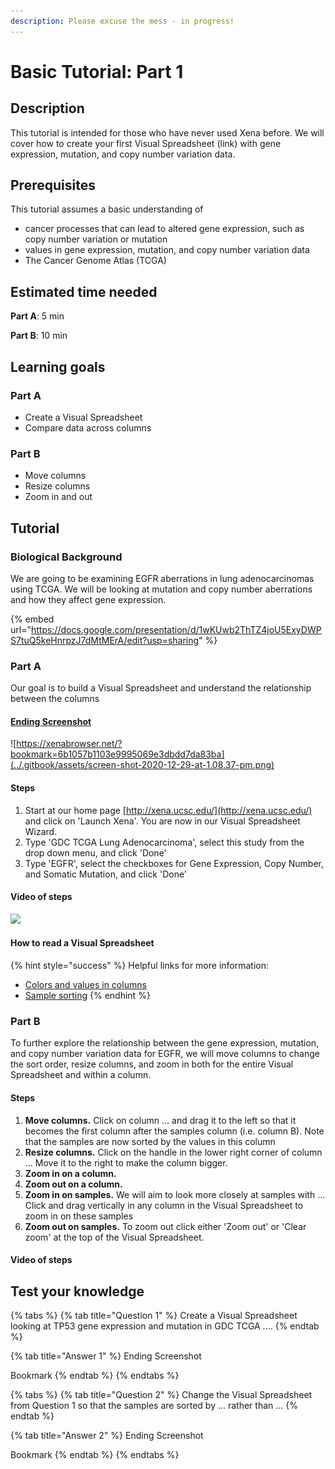 ```yaml
---
description: Please excuse the mess - in progress!
---
```


# Basic Tutorial: Part 1

## Description

This tutorial is intended for those who have never used Xena before. We will cover how to create your first Visual Spreadsheet \(link\) with gene expression, mutation, and copy number variation data.

## Prerequisites

This tutorial assumes a basic understanding of 

* cancer processes that can lead to altered gene expression, such as copy number variation or mutation
* values in gene expression, mutation, and copy number variation data
* The Cancer Genome Atlas \(TCGA\)

## Estimated time needed

**Part A**: 5 min

**Part B**: 10 min

## Learning goals

### Part A

* Create a Visual Spreadsheet
* Compare data across columns

### Part B

* Move columns
* Resize columns
* Zoom in and out

## Tutorial

### Biological Background

We are going to be examining EGFR aberrations in lung adenocarcinomas using TCGA. We will be looking at mutation and copy number aberrations and how they affect gene expression.

{% embed url="https://docs.google.com/presentation/d/1wKUwb2ThTZ4joU5ExyDWPS7tuQ5keHnrpzJ7dMtMErA/edit?usp=sharing" %}

### Part A

Our goal is to build a Visual Spreadsheet and understand the relationship between the columns

#### [Ending Screenshot](https://xenabrowser.net/?bookmark=6b1057b1103e9995069e3dbdd7da83ba)

![https://xenabrowser.net/?bookmark=6b1057b1103e9995069e3dbdd7da83ba](../.gitbook/assets/screen-shot-2020-12-29-at-1.08.37-pm.png)

#### Steps

1. Start at our home page [http://xena.ucsc.edu/](http://xena.ucsc.edu/) and click on 'Launch Xena'. You are now in our Visual Spreadsheet Wizard.
2. Type 'GDC TCGA Lung Adenocarcinoma', select this study from the drop down menu, and click 'Done'
3. Type 'EGFR', select the checkboxes for Gene Expression, Copy Number, and Somatic Mutation, and click 'Done'

#### Video of steps

![](../.gitbook/assets/basictutorialpart1a.gif)

#### How to read a Visual Spreadsheet



{% hint style="success" %}
Helpful links for more information:

* [Colors and values in columns](../overview-of-features/visual-spreadsheet/#data-values)
* [Sample sorting](../overview-of-features/visual-spreadsheet/#sample-sorting)
{% endhint %}

### Part B

To further explore the relationship between the gene expression, mutation, and copy number variation data for EGFR, we will move columns to change the sort order, resize columns, and zoom in both for the entire Visual Spreadsheet and within a column.

#### Steps

1. **Move columns.** Click on column ... and drag it to the left so that it becomes the first column after the samples column \(i.e. column B\). Note that the samples are now sorted by the values in this column
2. **Resize columns.** Click on the handle in the lower right corner of column ... Move it to the right to make the column bigger. 
3. **Zoom in on a column.**
4. **Zoom out on a column.**
5. **Zoom in on samples.** We will aim to look more closely at samples with ... Click and drag vertically in any column in the Visual Spreadsheet to zoom in on these samples
6. **Zoom out on samples.** To zoom out click either 'Zoom out' or 'Clear zoom' at the top of the Visual Spreadsheet.

#### Video of steps

## Test your knowledge

{% tabs %}
{% tab title="Question 1" %}
Create a Visual Spreadsheet looking at TP53 gene expression and mutation in GDC TCGA ....
{% endtab %}

{% tab title="Answer 1" %}
Ending Screenshot

Bookmark 
{% endtab %}
{% endtabs %}

{% tabs %}
{% tab title="Question 2" %}
Change the Visual Spreadsheet from Question 1 so that the samples are sorted by ... rather than ...
{% endtab %}

{% tab title="Answer 2" %}
Ending Screenshot

Bookmark
{% endtab %}
{% endtabs %}

